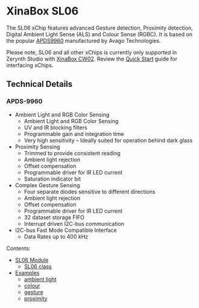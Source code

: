 # XinaBox SL06

The SL06 xChip features advanced Gesture detection, Proximity detection, Digital Ambient Light Sense (ALS) and Colour Sense (RGBC). It is based on the popular [APDS9960](https://www.broadcom.com/products/optical-sensors/integrated-ambient-light-and-proximity-sensors/apds-9960) manufactured by Avago Technologies.

Please note, SL06 and all other xChips is currently only supported in Zerynth Studio with [XinaBox CW02](/latest/reference/boards/xinabox_esp32/docs/). Review the [Quick Start](https://wiki.xinabox.cc/Quick-Start) guide for interfacing xChips.

## Technical Details

### APDS-9960


* Ambient Light and RGB Color Sensing
    * Ambient Light and RGB Color Sensing
    * UV and IR blocking filters
    * Programmable gain and integration time
    * Very high sensitivity – Ideally suited for operation behind dark glass
* Proximity Sensing
    * Trimmed to provide consistent reading
    * Ambient light rejection
    * Offset compensation
    * Programmable driver for IR LED current
    * Saturation indicator bit
* Complex Gesture Sensing
    * Four separate diodes sensitive to different directions
    * Ambient light rejection
    * Offset compensation
    * Programmable driver for IR LED current
    * 32 dataset storage FIFO
    * Interrupt driven I2C-bus communication
* I2C-bus Fast Mode Compatible Interface
    * Data Rates up to 400 kHz

<!-- The text you write here will appear in the first doc page. (This is just a comment, will not be rendered) -->
Contents:


* [SL06 Module](/latest/reference/libs/xinabox/sl06/docs/sl06/)
    * [SL06 class](/latest/reference/libs/xinabox/sl06/docs/sl06/#sl06-class)
* [Examples](/latest/reference/libs/xinabox/sl06/docs/examples/)
    * [ambient light](/latest/reference/libs/xinabox/sl06/docs/examples/#ambient-light-detection)
    * [colour](/latest/reference/libs/xinabox/sl06/docs/examples/#colour-detection)
    * [gesture](/latest/reference/libs/xinabox/sl06/docs/examples/#gesture-detection)
    * [proximity](/latest/reference/libs/xinabox/sl06/docs/examples/#proximity-detection)
